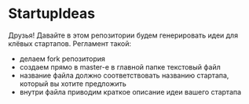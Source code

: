# StartupIdeas

Друзья! Давайте в этом репозитории будем генерировать идеи для клёвых стартапов.
Регламент такой:
- делаем fork репозитория
- создаем прямо в master-е в главной папке текстовый файл
- название файла должно соответствовать названию стартапа, который вы хотите предложить
- внутри файла приводим краткое описание идеи вашего стартапа
